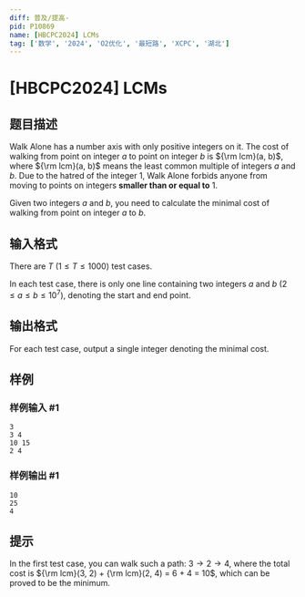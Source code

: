 ```yaml
---
diff: 普及/提高-
pid: P10869
name: [HBCPC2024] LCMs
tag: ['数学', '2024', 'O2优化', '最短路', 'XCPC', '湖北']
---
```

# [HBCPC2024] LCMs
## 题目描述

Walk Alone has a number axis with only positive integers on it. The cost of walking from point on integer $a$ to point on integer $b$ is ${\rm lcm}(a, b)$, where ${\rm lcm}(a, b)$ means the least common multiple of integers $a$ and $b$. Due to the hatred of the integer $1$, Walk Alone forbids anyone from moving to points on integers $\textbf{smaller than or equal to}$ $1$.

Given two integers $a$ and $b$, you need to calculate the minimal cost of walking from point on integer $a$ to $b$.
## 输入格式

There are $T$ ($1 \le T \le 1000$) test cases.

In each test case, there is only one line containing two integers $a$ and $b$ ($2 \le a \le b \le 10^7$), denoting the start and end point.
## 输出格式

For each test case, output a single integer denoting the minimal cost.
## 样例

### 样例输入 #1
```
3
3 4
10 15
2 4
```
### 样例输出 #1
```
10
25
4
```
## 提示

In the first test case, you can walk such a path: $3 \to 2 \to 4$, where the total cost is ${\rm lcm}(3, 2) + {\rm lcm}(2, 4) = 6 + 4 = 10$, which can be proved to be the minimum.
